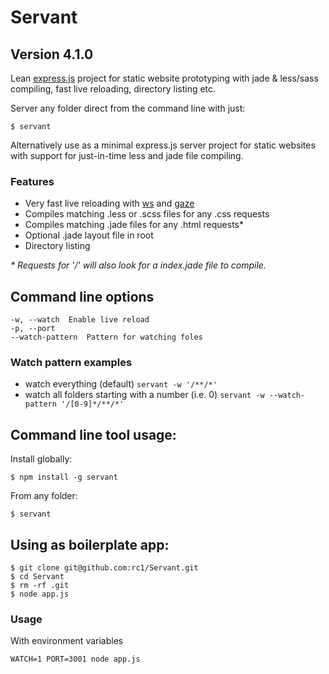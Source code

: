 # Servant
## Version 4.1.0

Lean [express.js](http://expressjs.com/) project for static website prototyping with jade & less/sass compiling, fast live reloading, directory listing etc.

Server any folder direct from the command line with just:

    $ servant

Alternatively use as a minimal express.js server project for static websites with support for just-in-time less and jade file compiling.

### Features

* Very fast live reloading with [ws](https://github.com/einaros/ws) and [gaze](https://github.com/shama/gaze)
* Compiles matching .less or .scss files for any .css requests
* Compiles matching .jade files for any .html requests*
* Optional .jade layout file in root
* Directory listing

_* Requests for '/' will also look for a index.jade file to compile._

## Command line options

    -w, --watch  Enable live reload
    -p, --port
    --watch-pattern  Pattern for watching foles

### Watch pattern examples

* watch everything (default) `servant -w '/**/*'`
* watch all folders starting with a number (i.e. 0) `servant -w --watch-pattern '/[0-9]*/**/*'`

## Command line tool usage:

Install globally:

    $ npm install -g servant

From any folder:

    $ servant

## Using as boilerplate app:

    $ git clone git@github.com:rc1/Servant.git
    $ cd Servant
    $ rm -rf .git
    $ node app.js

### Usage

With environment variables

    WATCH=1 PORT=3001 node app.js
